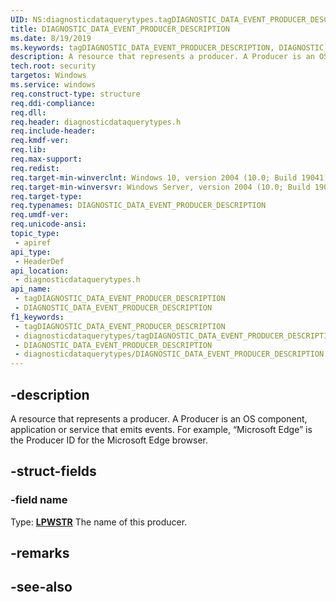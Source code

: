 ```yaml
---
UID: NS:diagnosticdataquerytypes.tagDIAGNOSTIC_DATA_EVENT_PRODUCER_DESCRIPTION
title: DIAGNOSTIC_DATA_EVENT_PRODUCER_DESCRIPTION
ms.date: 8/19/2019
ms.keywords: tagDIAGNOSTIC_DATA_EVENT_PRODUCER_DESCRIPTION, DIAGNOSTIC_DATA_EVENT_PRODUCER_DESCRIPTION
description: A resource that represents a producer. A Producer is an OS component, application or service that emits events. For example, “Microsoft Edge” is the Producer ID for the Microsoft Edge browser.
tech.root: security
targetos: Windows
ms.service: windows
req.construct-type: structure
req.ddi-compliance: 
req.dll: 
req.header: diagnosticdataquerytypes.h
req.include-header: 
req.kmdf-ver: 
req.lib: 
req.max-support: 
req.redist: 
req.target-min-winverclnt: Windows 10, version 2004 (10.0; Build 19041)
req.target-min-winversvr: Windows Server, version 2004 (10.0; Build 19041)
req.target-type: 
req.typenames: DIAGNOSTIC_DATA_EVENT_PRODUCER_DESCRIPTION
req.umdf-ver: 
req.unicode-ansi: 
topic_type:
 - apiref
api_type:
 - HeaderDef
api_location:
 - diagnosticdataquerytypes.h
api_name:
 - tagDIAGNOSTIC_DATA_EVENT_PRODUCER_DESCRIPTION
 - DIAGNOSTIC_DATA_EVENT_PRODUCER_DESCRIPTION
f1_keywords:
 - tagDIAGNOSTIC_DATA_EVENT_PRODUCER_DESCRIPTION
 - diagnosticdataquerytypes/tagDIAGNOSTIC_DATA_EVENT_PRODUCER_DESCRIPTION
 - DIAGNOSTIC_DATA_EVENT_PRODUCER_DESCRIPTION
 - diagnosticdataquerytypes/DIAGNOSTIC_DATA_EVENT_PRODUCER_DESCRIPTION
---
```


## -description

A resource that represents a producer. A Producer is an OS component, application or service that emits events. For example, “Microsoft Edge” is the Producer ID for the Microsoft Edge browser.

## -struct-fields

### -field name

Type: **[LPWSTR](/windows/desktop/winprog/windows-data-types)**
The name of this producer.

## -remarks

## -see-also

